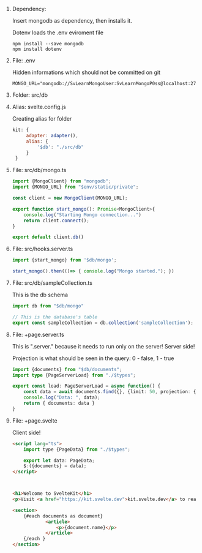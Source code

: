 1. Dependency:

   Insert mongodb as dependency, then installs it.

   Dotenv loads the .env eviroment file

   ```
   npm install --save mongodb
   npm install dotenv
   ```
2. File: .env

   Hidden informations which should not be committed on git

   ```.env
   MONGO_URL="mongodb://SvLearnMongoUser:SvLearnMongoP0ss@localhost:27017/SvLearnMongo"
   ```
3. Folder: src/db
4. Alias: svelte.config.js

   Creating alias for folder

   ```js
   kit: {
   		adapter: adapter(),
   		alias: {
   			'$db': "./src/db"
   		}
   	}
   ```
5. File: src/db/mongo.ts

   ```ts
   import {MongoClient} from "mongodb";
   import {MONGO_URL} from "$env/static/private";
   
   const client = new MongoClient(MONGO_URL);
   
   export function start_mongo(): Promise<MongoClient>{
       console.log("Starting Mongo connection...")
       return client.connect();
   }
   
   export default client.db()
   ```
6. File: src/hooks.server.ts

   ```ts
   import {start_mongo} from '$db/mongo';
   
   start_mongo().then(()=> { console.log("Mongo started."); })
   ```
7. File: src/db/sampleCollection.ts

   This is the db schema

   ```ts
   import db from "$db/mongo"
   
   // This is the database's table
   export const sampleCollection = db.collection('sampleCollection');
   ```
8. File: +page.server.ts

   This is ".server." because it needs to run only on the server! Server side!

   Projection is what should be seen in the query: 0 - false, 1 - true

   ```ts
   import {documents} from "$db/documents";
   import type {PageServerLoad} from "./$types";
   
   export const load: PageServerLoad = async function() {
       const data = await documents.find({}, {limit: 50, projection: {'_id': 0,'name': 1}}).toArray();
       console.log("Data: ", data);
       return { documents: data }
   }
   ```
9. File: +page.svelte

   Client side!

   ```html
   <script lang="ts">
       import type {PageData} from "./$types";
   
       export let data: PageData;
       $:({documents} = data);
   </script>
   
   
   
   <h1>Welcome to SvelteKit</h1>
   <p>Visit <a href="https://kit.svelte.dev">kit.svelte.dev</a> to read the documentation</p>
   
   <section>
       {#each documents as document}
               <article>
                   <p>{document.name}</p>
               </article>
       {/each }
   </section>
   ```